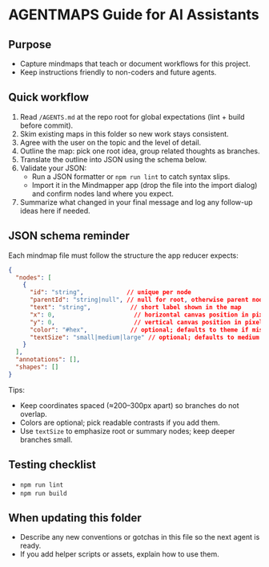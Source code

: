 # AGENTMAPS Guide for AI Assistants

## Purpose
- Capture mindmaps that teach or document workflows for this project.
- Keep instructions friendly to non-coders and future agents.

## Quick workflow
1. Read `/AGENTS.md` at the repo root for global expectations (lint + build before commit).
2. Skim existing maps in this folder so new work stays consistent.
3. Agree with the user on the topic and the level of detail.
4. Outline the map: pick one root idea, group related thoughts as branches.
5. Translate the outline into JSON using the schema below.
6. Validate your JSON:
   - Run a JSON formatter or `npm run lint` to catch syntax slips.
   - Import it in the Mindmapper app (drop the file into the import dialog) and confirm nodes land where you expect.
7. Summarize what changed in your final message and log any follow-up ideas here if needed.

## JSON schema reminder
Each mindmap file must follow the structure the app reducer expects:

```json
{
  "nodes": [
    {
      "id": "string",            // unique per node
      "parentId": "string|null", // null for root, otherwise parent node id
      "text": "string",           // short label shown in the map
      "x": 0,                      // horizontal canvas position in pixels
      "y": 0,                      // vertical canvas position in pixels
      "color": "#hex",            // optional; defaults to theme if missing
      "textSize": "small|medium|large" // optional; defaults to medium
    }
  ],
  "annotations": [],
  "shapes": []
}
```

Tips:
- Keep coordinates spaced (≈200–300px apart) so branches do not overlap.
- Colors are optional; pick readable contrasts if you add them.
- Use `textSize` to emphasize root or summary nodes; keep deeper branches small.

## Testing checklist
- `npm run lint`
- `npm run build`

## When updating this folder
- Describe any new conventions or gotchas in this file so the next agent is ready.
- If you add helper scripts or assets, explain how to use them.
